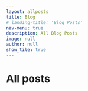 ```yaml
---
layout: allposts
title: Blog
# landing-title: 'Blog Posts'
nav-menu: true
description: All Blog Posts
image: null
author: null
show_tile: true
---
```


<h1>All posts</h1>
